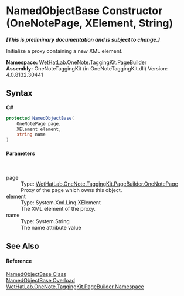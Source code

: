 # NamedObjectBase Constructor (OneNotePage, XElement, String)
 _**\[This is preliminary documentation and is subject to change.\]**_

Initialize a proxy containing a new XML element.

**Namespace:**&nbsp;<a href="56352230-71f2-f4b7-63a8-983965663af5">WetHatLab.OneNote.TaggingKit.PageBuilder</a><br />**Assembly:**&nbsp;OneNoteTaggingKit (in OneNoteTaggingKit.dll) Version: 4.0.8132.30441

## Syntax

**C#**<br />
``` C#
protected NamedObjectBase(
	OneNotePage page,
	XElement element,
	string name
)
```


#### Parameters
&nbsp;<dl><dt>page</dt><dd>Type: <a href="6754c7d7-0598-ae1f-ff8c-6808b714b0ab">WetHatLab.OneNote.TaggingKit.PageBuilder.OneNotePage</a><br />Proxy of the page which owns this object.</dd><dt>element</dt><dd>Type: System.Xml.Linq.XElement<br />The XML element of the proxy.</dd><dt>name</dt><dd>Type: System.String<br />The name attribute value</dd></dl>

## See Also


#### Reference
<a href="7bde9ceb-dc08-2b51-f5fc-bd8ac9d410c3">NamedObjectBase Class</a><br /><a href="e907b27b-9c36-ced0-0f91-52eefc863ddf">NamedObjectBase Overload</a><br /><a href="56352230-71f2-f4b7-63a8-983965663af5">WetHatLab.OneNote.TaggingKit.PageBuilder Namespace</a><br />